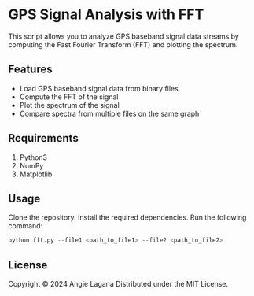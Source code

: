 # GPS Signal Analysis with FFT

This script allows you to analyze GPS baseband signal data streams by computing the Fast Fourier Transform (FFT) and plotting the spectrum.

## Features
- Load GPS baseband signal data from binary files
- Compute the FFT of the signal
- Plot the spectrum of the signal
- Compare spectra from multiple files on the same graph

## Requirements 
1. Python3
2. NumPy
3. Matplotlib

## Usage
Clone the repository. Install the required dependencies. Run the following command: 
```python
python fft.py --file1 <path_to_file1> --file2 <path_to_file2>
```

## License
Copyright © 2024 Angie Lagana
Distributed under the MIT License.
